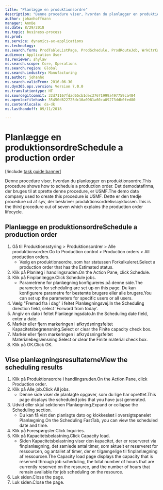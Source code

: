 ```yaml
--- 
title: "Planlægge en produktionsordre"
description: "Denne procedure viser, hvordan du planlægger en produktionsordre."
author: johanhoffmann
manager: AnnBe
ms.date: 8/29/2018
ms.topic: business-process
ms.prod: 
ms.service: dynamics-ax-applications
ms.technology: 
ms.search.form: ProdTableListPage, ProdSchedule, ProdRouteJob, WrkCtrCapResSum
audience: Application User
ms.reviewer: shylaw
ms.search.scope: Core, Operations
ms.search.region: Global
ms.search.industry: Manufacturing
ms.author: johanho
ms.search.validFrom: 2016-06-30
ms.dyn365.ops.version: Version 7.0.0
ms.translationtype: HT
ms.sourcegitcommit: 32d71167fdad65cb1dec37671999a497759ca484
ms.openlocfilehash: 35450d622725dc10a0981a60ca09273ddb0fed80
ms.contentlocale: da-dk
ms.lasthandoff: 09/11/2018

---
```

# <a name="schedule-a-production-order"></a><span data-ttu-id="45fff-103">Planlægge en produktionsordre</span><span class="sxs-lookup"><span data-stu-id="45fff-103">Schedule a production order</span></span>

[!include [task guide banner](../../includes/task-guide-banner.md)]

<span data-ttu-id="45fff-104">Denne procedure viser, hvordan du planlægger en produktionsordre.</span><span class="sxs-lookup"><span data-stu-id="45fff-104">This procedure shows how to schedule a production order.</span></span> <span data-ttu-id="45fff-105">Det demodatafirma, der bruges til at oprette denne procedure, er USMF.</span><span class="sxs-lookup"><span data-stu-id="45fff-105">The demo data company used to create this procedure is USMF.</span></span> <span data-ttu-id="45fff-106">Dette er den tredje procedure ud af syv, der beskriver produktionsordrelivscyklussen.</span><span class="sxs-lookup"><span data-stu-id="45fff-106">This is the third procedure out of seven which explains the production order lifecycle.</span></span>


## <a name="schedule-a-production-order"></a><span data-ttu-id="45fff-107">Planlægge en produktionsordre</span><span class="sxs-lookup"><span data-stu-id="45fff-107">Schedule a production order</span></span>
1. <span data-ttu-id="45fff-108">Gå til Produktionsstyring > Produktionsordrer > Alle produktionsordrer.</span><span class="sxs-lookup"><span data-stu-id="45fff-108">Go to Production control > Production orders > All production orders.</span></span>
    * <span data-ttu-id="45fff-109">Vælg en produktionsordre, som har statussen Forkalkuleret.</span><span class="sxs-lookup"><span data-stu-id="45fff-109">Select a production order that has the Estimated status.</span></span>  
2. <span data-ttu-id="45fff-110">Klik på Planlæg i handlingsruden.</span><span class="sxs-lookup"><span data-stu-id="45fff-110">On the Action Pane, click Schedule.</span></span>
3. <span data-ttu-id="45fff-111">Klik på Finplanlægge.</span><span class="sxs-lookup"><span data-stu-id="45fff-111">Click Schedule jobs.</span></span>
    * <span data-ttu-id="45fff-112">Parametrene for planlægning konfigureres på denne side.</span><span class="sxs-lookup"><span data-stu-id="45fff-112">The parameters for scheduling are set up on this page.</span></span> <span data-ttu-id="45fff-113">Du kan konfigurere parametre for bestemte brugere eller alle brugere.</span><span class="sxs-lookup"><span data-stu-id="45fff-113">You can set up the parameters for specific users or all users.</span></span>  
4. <span data-ttu-id="45fff-114">Vælg "Fremad fra i dag" i feltet Planlægningsvej.</span><span class="sxs-lookup"><span data-stu-id="45fff-114">In the Scheduling direction field, select 'Forward from today'.</span></span>
5. <span data-ttu-id="45fff-115">Angiv en dato i feltet Planlægningsdato.</span><span class="sxs-lookup"><span data-stu-id="45fff-115">In the Scheduling date field, enter a date.</span></span>
6. <span data-ttu-id="45fff-116">Markér eller fjern markeringen i afkrydsningsfeltet Kapacitetsbegrænsning.</span><span class="sxs-lookup"><span data-stu-id="45fff-116">Select or clear the Finite capacity check box.</span></span>
7. <span data-ttu-id="45fff-117">Markér eller fjern markeringen i afkrydsningsfeltet Materialebegrænsning.</span><span class="sxs-lookup"><span data-stu-id="45fff-117">Select or clear the Finite material check box.</span></span>
8. <span data-ttu-id="45fff-118">Klik på OK.</span><span class="sxs-lookup"><span data-stu-id="45fff-118">Click OK.</span></span>

## <a name="view-the-scheduling-results"></a><span data-ttu-id="45fff-119">Vise planlægningsresultaterne</span><span class="sxs-lookup"><span data-stu-id="45fff-119">View the scheduling results</span></span>
1. <span data-ttu-id="45fff-120">Klik på Produktionsordre i handlingsruden.</span><span class="sxs-lookup"><span data-stu-id="45fff-120">On the Action Pane, click Production order.</span></span>
2. <span data-ttu-id="45fff-121">Klik på Alle job.</span><span class="sxs-lookup"><span data-stu-id="45fff-121">Click All jobs.</span></span>
    * <span data-ttu-id="45fff-122">Denne side viser de planlagte opgaver, som du lige har oprettet.</span><span class="sxs-lookup"><span data-stu-id="45fff-122">This page displays the scheduled jobs that you have just generated.</span></span>  
3. <span data-ttu-id="45fff-123">Udvid eller skjul sektionen Planlægning.</span><span class="sxs-lookup"><span data-stu-id="45fff-123">Expand or collapse the Scheduling section.</span></span>
    * <span data-ttu-id="45fff-124">Du kan få vist den planlagte dato og klokkeslæt i oversigtspanelet Planlægning.</span><span class="sxs-lookup"><span data-stu-id="45fff-124">On the Scheduling FastTab, you can view the scheduled date and time.</span></span>  
4. <span data-ttu-id="45fff-125">Klik på Forespørgsler.</span><span class="sxs-lookup"><span data-stu-id="45fff-125">Click Inquiries.</span></span>
5. <span data-ttu-id="45fff-126">Klik på Kapacitetsbelastning.</span><span class="sxs-lookup"><span data-stu-id="45fff-126">Click Capacity load.</span></span>
    * <span data-ttu-id="45fff-127">Siden Kapacitetsbelastning viser den kapacitet, der er reserveret via finplanlægning, det samlede antal timer, som aktuelt er reserveret for ressourcen, og antallet af timer, der er tilgængelige til finplanlægning af ressourcen.</span><span class="sxs-lookup"><span data-stu-id="45fff-127">The Capacity load page displays the capacity that is reserved through job scheduling, the total number of hours that are currently reserved on the resource, and the number of hours that remain available for job scheduling on the resource.</span></span>  
6. <span data-ttu-id="45fff-128">Luk siden.</span><span class="sxs-lookup"><span data-stu-id="45fff-128">Close the page.</span></span>
7. <span data-ttu-id="45fff-129">Luk siden.</span><span class="sxs-lookup"><span data-stu-id="45fff-129">Close the page.</span></span>


